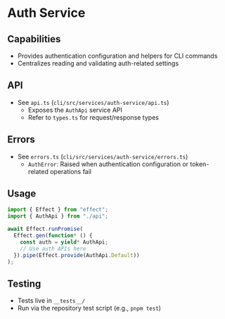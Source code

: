# Auth Service

## Capabilities
- Provides authentication configuration and helpers for CLI commands
- Centralizes reading and validating auth-related settings

## API
- See `api.ts` (`cli/src/services/auth-service/api.ts`)
  - Exposes the `AuthApi` service API
  - Refer to `types.ts` for request/response types

## Errors
- See `errors.ts` (`cli/src/services/auth-service/errors.ts`)
  - `AuthError`: Raised when authentication configuration or
    token-related operations fail

## Usage
```ts
import { Effect } from "effect";
import { AuthApi } from "./api";

await Effect.runPromise(
  Effect.gen(function* () {
    const auth = yield* AuthApi;
    // Use auth APIs here
  }).pipe(Effect.provide(AuthApi.Default))
);
```

## Testing
- Tests live in `__tests__/`
- Run via the repository test script (e.g., `pnpm test`)
